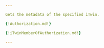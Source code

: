 ```yaml
---

Gets the metadata of the specified iTwin.

{!Authorization.md!}

{!iTwinMemberOfAuthorization.md!}

---
```

